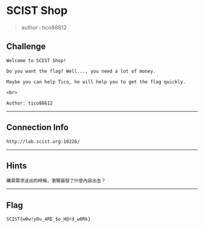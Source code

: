 # SCIST Shop
> author : tico88612

## Challenge
```
Welcome to SCIST Shop!

Do you want the flag? Well..., you need a lot of money.

Maybe you can help Tico, he will help you to get the flag quickly.

<br>

Author: tico88612
```

---
## Connection Info
`http://lab.scist.org:10226/`

---
## Hints
```
購買需求送出的時候，瀏覽器發了什麼內容出去？
```

---
## Flag
```
SCIST{w0w!y0u_4RE_$o_H@rd_w0Rk}
```